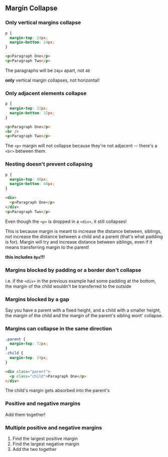 ## Margin Collapse

### Only vertical margins collapse

```scss
p {
  margin-top: 24px;
  margin-bottom: 24px;
}
```

```html
<p>Paragraph One</p>
<p>Paragraph Two</p>
```

The paragraphs will be `24px` apart, not `48`

**only** vertical margin collapses, not horizontal!

### Only adjacent elements collapse

```scss
p {
  margin-top: 32px;
  margin-bottom: 32px;
}
```

```html
<p>Paragraph One</p>
<br />
<p>Paragraph Two</p>
```

The `<p>` margin will not collapse because they're not adjacent -- there's a `<br>` between them.

### Nesting doesn't prevent collapsing

```scss
p {
  margin-top: 48px;
  margin-bottom: 48px;
}
```

```html
<div>
  <p>Paragraph One</p>
</div>
<p>Paragraph Two</p>
```

Even though the `<p>` is dropped in a `<div>`, it still collapses!

This is because margin is meant to increase the distance between, siblings, not increase the distance between a child and a parent (that's what padding is for). Margin will try and increase distance between siblings, even if it means transferring margin to the parent!

**this includes `0px`!!!**

### Margins blocked by padding or a border don't collapse

i.e. if the `<div>` in the previous example had some padding at the bottom, the margin of the child wouldn't be transferred to the outside

### Margins blocked by a gap

Say you have a parent with a fixed height, and a child with a smaller height, the margin of the child and the margin of the parent's sibling wont' collapse.

### Margins can collapse in the same direction

```scss
.parent {
  margin-top: 72px;
}
.child {
  margin-top: 24px;
}
```

```html
<div class="parent">
  <p class="child">Paragraph One</p>
</div>
```

The child's margin gets absorbed into the parent's

### Positive and negative margins

Add them together!

### Multiple positive and negative margins

1. Find the largest positive margin
2. Find the largest negative margin
3. Add the two together

